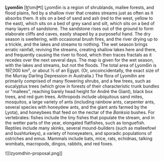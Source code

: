 **Ļyomδìn** \[ɮ̱ʲomð̞ʶɪ̃] Ļyomδìn is a region of shrublands, mallee forests, and flood plains, fed by a shallow river that creates streams just as often as it absorbs them. It sits on a bed of sand and ash (red to the west, yellow to the east), which sits on a bed of grey sand and silt, which sits on a bed of many layers of sandstone. The sandstone rises out of the ground to form elaborate cliffs and caves, easily shaped by a purposeful hand. The dry season is sweltering, with occasional brush fires, and the river drying up to a trickle, and the lakes and streams to nothing. The wet season brings erratic rainfall, reviving the streams, creating shallow lakes here and there, and frequently causing the river to flood, which then traces fractals as it recedes over the next several days. The map is given for the wet season, with the lakes and streams, but not the floods. The total area of Ļyomδìn is 197,000 km², or about ⅕ of an Egypt. (Or, uncoincidentally, the exact size of the Murray Darling Depression in Australia.) The flora of Ļyomδìn are primarily comprised of many flowering shrubs, and a few trees, such as eucalyptus trees (which grow in forests of their characteristic trunk bundles or "mallees", reaching barely head height for André the Giant), black box trees, and red gum trees. Arthropods include ubiquitous sand mites, mosquitos, a large variety of ants (including rainbow ants, carpenter ants, several species with honeydew ants, and the giant ants farmed by the Ļyota), and honeybees that feed on the nectar of the _Banksia_ bushes. For vertebrates: fishes include the tiny fishes that populate the stream, and in the wetter parts of the year, elongated flatfishes, such as tonguefish. Reptiles include many skinks, several mound-builders (such as malleefowl and bushturkeys), a variety of honeyeaters, and sporadic populations of ostriches and emus. Mammals include bats, mice, rats, echidnas, talking wombats, macropods, dingos, rabbits, and red foxes.

![[lzyomdhin-proposal.png]]